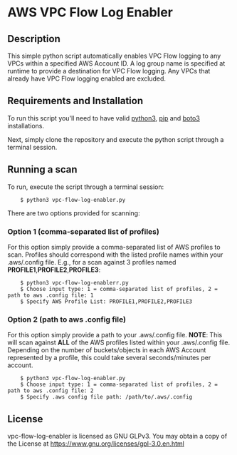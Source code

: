 # AWS VPC Flow Log Enabler

## Description

This simple python script automatically enables VPC Flow logging to any VPCs within a specified AWS Account ID. A log group name is specified at runtime to provide a destination for VPC Flow logging. Any VPCs that already have VPC Flow logging enabled are excluded.

## Requirements and Installation

To run this script you'll need to have valid [python3](https://www.python.org/downloads/), [pip](https://python.land/virtual-environments/installing-packages-with-pip) and [boto3](https://pypi.org/project/boto3/) installations. 

Next, simply clone the repository and execute the python script through a terminal session.

## Running a scan

To run, execute the script through a terminal session:

        $ python3 vpc-flow-log-enabler.py

There are two options provided for scanning:

### Option 1 (comma-separated list of profiles)

For this option simply provide a comma-separated list of AWS profiles to scan. Profiles should correspond with the listed profile names within your .aws/.config file. E.g., for a scan against 3 profiles named **PROFILE1**,**PROFILE2**,**PROFILE3**:

        $ python3 vpc-flow-log-enablerr.py
        $ Choose input type: 1 = comma-separated list of profiles, 2 = path to aws .config file: 1
        $ Specify AWS Profile List: PROFILE1,PROFILE2,PROFILE3

### Option 2 (path to aws .config file)

For this option simply provide a path to your .aws/.config file. **NOTE**: This will scan against **ALL** of the AWS profiles listed within your .aws/.config file. Depending on the number of buckets/objects in each AWS Account represented by a profile, this could take several seconds/minutes per account.

        $ python3 vpc-flow-log-enabler.py
        $ Choose input type: 1 = comma-separated list of profiles, 2 = path to aws .config file: 2
        $ Specify .aws config file path: /path/to/.aws/.config


## License

vpc-flow-log-enabler is licensed as GNU GLPv3. You may obtain a copy of the License at https://www.gnu.org/licenses/gpl-3.0.en.html